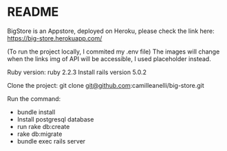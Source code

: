 # README

BigStore is an Appstore, deployed on Heroku, please check the link here:
https://big-store.herokuapp.com/

(To run the project locally, I commited my .env file)
The images will change when the links img of API will be accessible, I used placeholder instead.

Ruby version: ruby 2.2.3
Install rails version  5.0.2

Clone the project: git clone git@github.com:camilleanelli/big-store.git


Run the command:

- bundle install
- Install postgresql database
- run rake db:create 
- rake db:migrate
- bundle exec rails server

